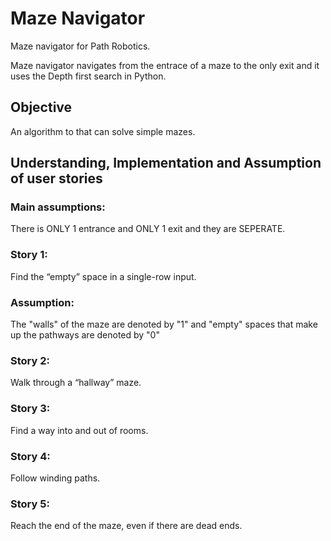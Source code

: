 # Maze Navigator
Maze navigator for Path Robotics.

Maze navigator navigates from the entrace of a maze to the only exit and it uses the Depth first search in Python.

## Objective
An algorithm to that can solve simple mazes.

## Understanding, Implementation and Assumption of user stories

### Main assumptions:
There is ONLY 1 entrance and ONLY 1 exit and they are SEPERATE.

### Story 1:
Find the “empty” space in a single-row input.
### Assumption:
The "walls" of the maze are denoted by "1" and "empty" spaces that make up the pathways are denoted by "0"

### Story 2:
Walk through a “hallway” maze.

### Story 3:
Find a way into and out of rooms.

### Story 4:
Follow winding paths.

### Story 5:
Reach the end of the maze, even if there are dead ends.
